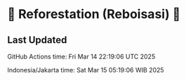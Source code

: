 
# 🌳 Reforestation (Reboisasi) 🌲

## Last Updated

GitHub Actions time: Fri Mar 14 22:19:06 UTC 2025

Indonesia/Jakarta time: Sat Mar 15 05:19:06 WIB 2025
